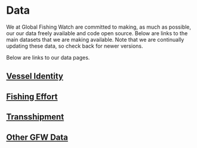 # Data

We at Global Fishing Watch are committed to making, as much as possible, our our data freely available and code open source. Below are links to the main datasets that we are making available. Note that we are continually updating these data, so check back for newer versions.

Below are links to our data pages.

## [Vessel Identity](vessels.html)

## [Fishing Effort](effort.html)

## [Transshipment](transshipment.html)

## [Other GFW Data](other.html)

